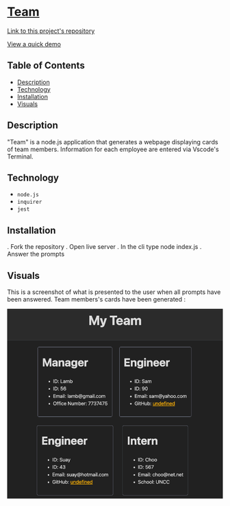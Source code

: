 # [Team](https://drive.google.com/file/d/14hXvCwXkBIykzCq4sz9FhRC-AfK7dJlY/view)


[Link to this project's repository](https://github.com/Saidou25/Team)

[View a quick demo](https://drive.google.com/file/d/1NpSii_hqOYo4JwmBGBhkXMlcY5ffgp0w/view?usp=sharing)

## Table of Contents
- [Description](#description)
- [Technology](#technology)
- [Installation](#installation)
- [Visuals](#visuals)

## Description

"Team" is a node.js application that generates a webpage displaying cards of team members.
Information for each employee are entered via Vscode's Terminal.

## Technology

- `node.js`
- `inquirer`
- `jest`

## Installation

. Fork the repository
. Open live server
. In the cli type node index.js
. Answer the prompts


## Visuals

This is a screenshot of what is presented to the user when all prompts have been answered. Team members's cards have been generated :


![Website Sample](./Images/team.html.png)




